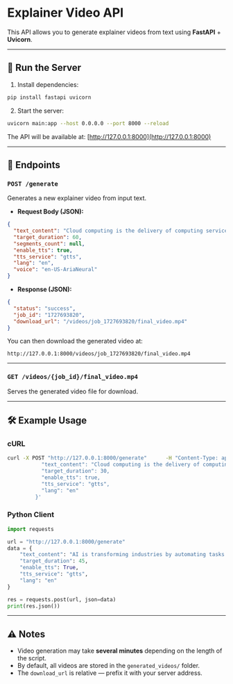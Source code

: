 # Explainer Video API

This API allows you to generate explainer videos from text using **FastAPI** + **Uvicorn**.

---

## 🚀 Run the Server

1. Install dependencies:

```bash
pip install fastapi uvicorn
```

2. Start the server:

```bash
uvicorn main:app --host 0.0.0.0 --port 8000 --reload
```

The API will be available at: [http://127.0.0.1:8000](http://127.0.0.1:8000)

---

## 📂 Endpoints

### `POST /generate`

Generates a new explainer video from input text.

- **Request Body (JSON):**
```json
{
  "text_content": "Cloud computing is the delivery of computing services...",
  "target_duration": 60,
  "segments_count": null,
  "enable_tts": true,
  "tts_service": "gtts",
  "lang": "en",
  "voice": "en-US-AriaNeural"
}
```

- **Response (JSON):**
```json
{
  "status": "success",
  "job_id": "1727693820",
  "download_url": "/videos/job_1727693820/final_video.mp4"
}
```

You can then download the generated video at:

```
http://127.0.0.1:8000/videos/job_1727693820/final_video.mp4
```

---

### `GET /videos/{job_id}/final_video.mp4`

Serves the generated video file for download.

---

## 🛠 Example Usage

### cURL

```bash
curl -X POST "http://127.0.0.1:8000/generate"      -H "Content-Type: application/json"      -d '{
           "text_content": "Cloud computing is the delivery of computing services...",
           "target_duration": 30,
           "enable_tts": true,
           "tts_service": "gtts",
           "lang": "en"
         }'
```

### Python Client

```python
import requests

url = "http://127.0.0.1:8000/generate"
data = {
    "text_content": "AI is transforming industries by automating tasks...",
    "target_duration": 45,
    "enable_tts": True,
    "tts_service": "gtts",
    "lang": "en"
}

res = requests.post(url, json=data)
print(res.json())
```

---

## ⚠️ Notes

- Video generation may take **several minutes** depending on the length of the script.  
- By default, all videos are stored in the `generated_videos/` folder.  
- The `download_url` is relative — prefix it with your server address.  
